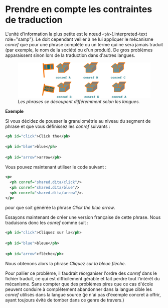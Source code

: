 # Prendre en compte les contraintes de traduction

L\'unité d\'information la plus petite est le nœud
`<ph>`{.interpreted-text role="samp"}. Le doit cependant veiller à ne
lui appliquer le mécanisme *conref* que pour une phrase complète ou un
terme qui ne sera jamais traduit (par exemple, le nom de la société ou
d\'un produit). De gros problèmes apparaissent sinon lors de la
traduction dans d\'autres langues.

<figure>
<img src="graphics/traduction-conref.svg"
alt="graphics/traduction-conref.svg" />
<figcaption><em>Les phrases se découpent différemment selon les
langues.</em></figcaption>
</figure>

**Exemple**

Si vous décidez de pousser la granulométrie au niveau du segment de
phrase et que vous définissez les *conref* suivants :

``` xml
<ph id="click">Click the</ph>

<ph id="blue">blue</ph>

<ph id="arrow">arrow</ph>
```

Vous pouvez maintenant utiliser le code suivant :

``` xml
<p>
  <ph conref="shared.dita/click"/>
  <ph conref="shared.dita/blue"/>
  <ph conref="shared.dita/arrow"/>.
</p>
```

pour que soit générée la phrase *Click the blue arrow*.

Essayons maintenant de créer une version française de cette phrase. Nous
traduisons donc les *conref* comme suit :

``` xml
<ph id="click">Cliquez sur la</ph>

<ph id="blue">bleue</ph>

<ph id="arrow">flèche</ph>
```

Nous obtenons alors la phrase *Cliquez sur la bleue flèche*.

Pour pallier ce problème, il faudrait réorganiser l\'ordre des *conref*
dans le fichier traduit, ce qui est difficilement gérable et fait perdre
tout l\'intérêt du mécanisme. Sans compter que des problèmes pires que
ce cas d\'école peuvent conduire à complètement abandonner dans la
langue cible les *conref* utilisés dans la langue source (je n\'ai pas
d\'exemple concret à offrir, ayant toujours évité de tomber dans ce
genre de travers.)
